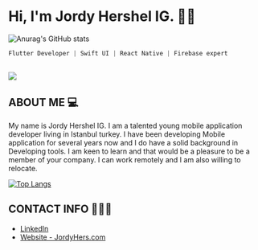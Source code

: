 # Hi, I'm Jordy Hershel IG. 👋🏾

![Anurag's GitHub stats](https://github-readme-stats.vercel.app/api?username=jordyhers&show_icons=true&theme=buefy)

```dart
Flutter Developer | Swift UI | React Native | Firebase expert
```
## ![](https://komarev.com/ghpvc/?username=jordyhers&color=green)



## ABOUT ME 💻

My name is Jordy Hershel IG. I am a talented young mobile application developer living in Istanbul turkey. I have been developing Mobile application for several years now and I do have a solid background in Developing tools. I am keen to learn and that would be a pleasure to be a member of your company. I can work remotely and I am also willing to relocate. 

[![Top Langs](https://github-readme-stats.vercel.app/api/top-langs/?username=jordyhers&layout=compact)](https://github.com/jordyhers/)

## CONTACT INFO 👨🏾‍💼

- [LinkedIn ](www.linkedin.com/in/jordy-hershel-ig)
- [Website - JordyHers.com](https://jordyhers.com/#/)





